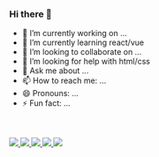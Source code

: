 ### Hi there 👋

- 🔭 I’m currently working on ...
- 🌱 I’m currently learning react/vue
- 👯 I’m looking to collaborate on ...
- 🤔 I’m looking for help with html/css
- 💬 Ask me about ...
- 📫 How to reach me: ...
- 😄 Pronouns: ...
- ⚡ Fun fact: ...



<p >
  <br><br>
  <a href="https://badges.pufler.dev">
    <img src="https://badges.pufler.dev/visits/lime7/lime7?style=flat-square&color=black&logo=github&a=0">
  </a>
  <a href="https://badges.pufler.dev">
    <img src="https://badges.pufler.dev/years/lime7?style=flat-square&color=black&logo=github&a=0">
  </a>
  <a href="https://badges.pufler.dev">
    <img src="https://badges.pufler.dev/repos/lime7?style=flat-square&color=black&logo=github&a=0">
  </a>
  <a href="https://badges.pufler.dev">
    <img src="https://badges.pufler.dev/gists/lime7?style=flat-square&color=black&logo=github&a=0">
  </a>
  <a href="https://badges.pufler.dev">
    <img src="https://badges.pufler.dev/commits/monthly/lime7?style=flat-square&color=black&logo=github&a=0">
  </a>
</p>
